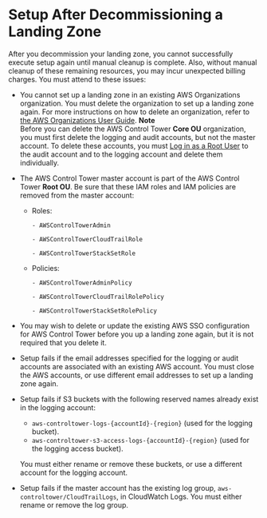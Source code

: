 # Setup After Decommissioning a Landing Zone<a name="known-issues-decommissioning"></a>

After you decommission your landing zone, you cannot successfully execute setup again until manual cleanup is complete\. Also, without manual cleanup of these remaining resources, you may incur unexpected billing charges\. You must attend to these issues:
+ You cannot set up a landing zone in an existing AWS Organizations organization\. You must delete the organization to set up a landing zone again\. For more instructions on how to delete an organization, refer to [the AWS Organizations User Guide](https://docs.aws.amazon.com/organizations/latest/userguide/orgs_manage_org_delete.html)\.
**Note**  
Before you can delete the AWS Control Tower **Core OU** organization, you must first delete the logging and audit accounts, but not the master account\. To delete these accounts, you must [Log in as a Root User](best-practices.md#root-login) to the audit account and to the logging account and delete them individually\. 
+ The AWS Control Tower master account is part of the AWS Control Tower **Root OU**\. Be sure that these IAM roles and IAM policies are removed from the master account: 
  + Roles: 

    `- AWSControlTowerAdmin`

    `- AWSControlTowerCloudTrailRole`

    `- AWSControlTowerStackSetRole`
  + Policies: 

    `- AWSControlTowerAdminPolicy`

    `- AWSControlTowerCloudTrailRolePolicy`

    `- AWSControlTowerStackSetRolePolicy`
+ You may wish to delete or update the existing AWS SSO configuration for AWS Control Tower before you up a landing zone again, but it is not required that you delete it\.
+ Setup fails if the email addresses specified for the logging or audit accounts are associated with an existing AWS account\. You must close the AWS accounts, or use different email addresses to set up a landing zone again\. 
+ Setup fails if S3 buckets with the following reserved names already exist in the logging account:
  + `aws-controltower-logs-{accountId}-{region}` \(used for the logging bucket\)\.
  + `aws-controltower-s3-access-logs-{accountId}-{region}` \(used for the logging access bucket\)\.

   You must either rename or remove these buckets, or use a different account for the logging account\.
+ Setup fails if the master account has the existing log group, `aws-controltower/CloudTrailLogs`, in CloudWatch Logs\. You must either rename or remove the log group\. 